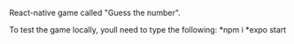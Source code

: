 React-native game called "Guess the number".

To test the game locally, youll need to type the following:
*npm i
*expo start
